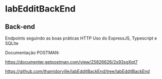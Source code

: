 # labEdditBackEnd

## Back-end
Endpoints seguindo as boas práticas HTTP
Uso do ExpressJS, Typescript e SQLite

Documentação POSTMAN: 

https://documenter.getpostman.com/view/25826626/2s93sgXqt7

https://github.com/thamidorville/labEdditBackEnd/tree/labEdditBackEnd